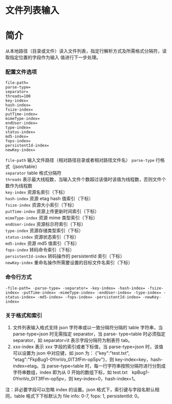 # 文件列表输入

# 简介
从本地路径（目录或文件）读入文件列表，指定行解析方式及所需格式分隔符，读取指定位置的字段作为输入
值进行下一步处理。  

### 配置文件选项
```
file-path=
parse-type=
separator=
threads=100
key-index=
hash-index=
fsize-index=
putTime-index=
mimeType-index=
endUser-index=
type-index=
status-index=
md5-index=
fops-index=
persistentId-index=
newKey-index=
```
`file-path` 输入文件路径（相对路径目录或者相对路径文件名）
`parse-type` 行格式（json/table）  
`separator` table 格式分隔符  
`threads` 表示最大线程数，当输入文件个数超过该值时该值为线程数，否则文件个数作为线程数  
`key-index` 资源名索引（下标）  
`hash-index` 资源 etag hash 值索引（下标）  
`fsize-index` 资源大小索引（下标）  
`putTime-index` 资源上传更新时间索引（下标）  
`mimeType-index` 资源 mime 类型索引（下标）  
`endUser-index` 资源标示符索引（下标）  
`type-index` 资源存储类型索引（下标）  
`status-index` 资源状态索引（下标）  
`md5-index` 资源 md5 值索引（下标）  
`fops-index` 转码命令索引（下标）  
`persistentId-index` 转码操作的 persistentId 索引（下标）  
`newKey-index` 重命名操作所需要设置的目标文件名索引（下标）  

### 命令行方式
```
-file-path= -parse-type= -separator= -key-index= -hash-index= -fsize-index= -putTime-index= -mimeType-index= -endUser-index= -type-index= -status-index= -md5-index= -fops-index= -persistentId-index= -newKey-index=
```

### 关于格式和索引
1. 文件列表输入格式支持 json 字符串或以一致分隔符分隔的 table 字符串，当 parse-type=json 时无需指定 separator，当 parse-
type=table 时必须指定 separator，如 separator=\t 表示字段分隔符为制表符 tab。  
2. xxx-index 表示 xxx 字段的索引或者下标值，当 parse-type=json 时，该值可以设置为 json 中对应键，如 json 为：
{"key":"test.txt", "etag":"FkpBug1-0YnnVo_0IT3fFm-op5pv"}，则 key-index=key，hash-index=etag。当 parse-type=table
时，每一行字符串按照分隔符进行分割成字符串数组，index 即为从 0 开始的数组下标，如 test.txt&#8195;kpBug1-
0YnnVo_0IT3fFm-op5pv，则 key-index=0，hash-index=1。  

注：非必要字段可以忽略 index 的设置。json 格式下，索引键与字段名默认相同，table 格式下下标默认为 file
 info: 0-7, fops: 1, persistentId: 0。
